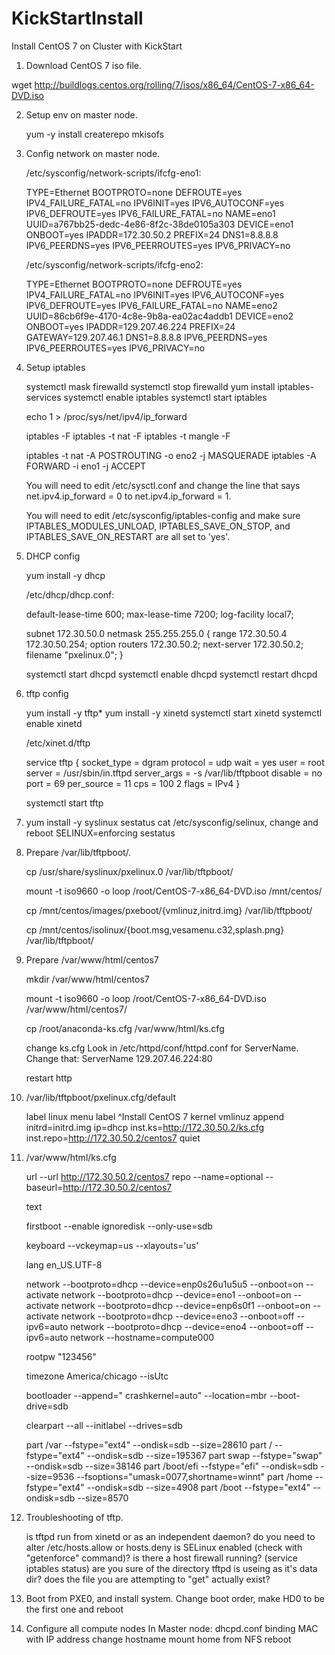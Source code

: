 # KickStartInstall
Install CentOS 7 on Cluster with KickStart

1. Download CentOS 7 iso file.

wget http://buildlogs.centos.org/rolling/7/isos/x86_64/CentOS-7-x86_64-DVD.iso

2. Setup env on master node.

    yum -y install createrepo mkisofs

3. Config network on master node.

    /etc/sysconfig/network-scripts/ifcfg-eno1:

	TYPE=Ethernet
	BOOTPROTO=none
	DEFROUTE=yes
	IPV4_FAILURE_FATAL=no
	IPV6INIT=yes
	IPV6_AUTOCONF=yes
	IPV6_DEFROUTE=yes
	IPV6_FAILURE_FATAL=no
	NAME=eno1
	UUID=a767bb25-dedc-4e86-8f2c-38de0105a303
	DEVICE=eno1
	ONBOOT=yes
	IPADDR=172.30.50.2
	PREFIX=24
	DNS1=8.8.8.8
	IPV6_PEERDNS=yes
	IPV6_PEERROUTES=yes
	IPV6_PRIVACY=no

    /etc/sysconfig/network-scripts/ifcfg-eno2:

	TYPE=Ethernet
	BOOTPROTO=none
	DEFROUTE=yes
	IPV4_FAILURE_FATAL=no
	IPV6INIT=yes
	IPV6_AUTOCONF=yes
	IPV6_DEFROUTE=yes
	IPV6_FAILURE_FATAL=no
	NAME=eno2
	UUID=86cb6f9e-4170-4c8e-9b8a-ea02ac4addb1
	DEVICE=eno2
	ONBOOT=yes
	IPADDR=129.207.46.224
	PREFIX=24
	GATEWAY=129.207.46.1
	DNS1=8.8.8.8
	IPV6_PEERDNS=yes
	IPV6_PEERROUTES=yes
	IPV6_PRIVACY=no

4. Setup iptables

	systemctl mask firewalld
	systemctl stop firewalld
	yum install iptables-services
	systemctl enable iptables
	systemctl start iptables


	echo 1 > /proc/sys/net/ipv4/ip_forward

	iptables -F
	iptables -t nat -F
	iptables -t mangle -F

	iptables -t nat -A POSTROUTING -o eno2 -j MASQUERADE
	iptables -A FORWARD -i eno1 -j ACCEPT

	You will need to edit /etc/sysctl.conf and change the line that says net.ipv4.ip_forward = 0 to net.ipv4.ip_forward = 1.

	You will need to edit /etc/sysconfig/iptables-config and make sure IPTABLES_MODULES_UNLOAD, IPTABLES_SAVE_ON_STOP, and IPTABLES_SAVE_ON_RESTART are all set to 'yes'.

5. DHCP config

	yum install -y dhcp

	/etc/dhcp/dhcp.conf:

	default-lease-time 600;
	max-lease-time 7200;
	log-facility local7;

	subnet 172.30.50.0 netmask 255.255.255.0 {
	  range 172.30.50.4 172.30.50.254;
	  option routers 172.30.50.2;
	  next-server 172.30.50.2;
	  filename "pxelinux.0";
	}

	systemctl start dhcpd
	systemctl enable dhcpd
	systemctl restart dhcpd

6. tftp config

	yum install -y tftp*
	yum install -y xinetd
	systemctl start xinetd
	systemctl enable xinetd

	/etc/xinet.d/tftp

	service tftp
	{
		socket_type		= dgram
		protocol		= udp
		wait			= yes
		user			= root
		server			= /usr/sbin/in.tftpd
		server_args		= -s /var/lib/tftpboot
		disable			= no
		port			= 69
		per_source		= 11
		cps			= 100 2
		flags			= IPv4
	}

	systemctl start tftp

7. yum install -y syslinux
	sestatus
	cat /etc/sysconfig/selinux, change and reboot
	SELINUX=enforcing
	sestatus

8. Prepare /var/lib/tftpboot/.

	cp /usr/share/syslinux/pxelinux.0 /var/lib/tftpboot/

	mount -t iso9660 -o loop /root/CentOS-7-x86_64-DVD.iso /mnt/centos/

	cp /mnt/centos/images/pxeboot/{vmlinuz,initrd.img} /var/lib/tftpboot/

	cp /mnt/centos/isolinux/{boot.msg,vesamenu.c32,splash.png} /var/lib/tftpboot/

9. Prepare /var/www/html/centos7

	mkdir /var/www/html/centos7

	mount -t iso9660 -o loop /root/CentOS-7-x86_64-DVD.iso /var/www/html/centos7/

	cp /root/anaconda-ks.cfg /var/www/html/ks.cfg

	change ks.cfg
	Look in /etc/httpd/conf/httpd.conf for ServerName. Change that:
		ServerName 129.207.46.224:80 

	restart http

10. /var/lib/tftpboot/pxelinux.cfg/default

	label linux
	  menu label ^Install CentOS 7
	  kernel vmlinuz
	  append initrd=initrd.img ip=dhcp inst.ks=http://172.30.50.2/ks.cfg inst.repo=http://172.30.50.2/centos7 quiet

11. /var/www/html/ks.cfg

	url --url http://172.30.50.2/centos7
	repo --name=optional --baseurl=http://172.30.50.2/centos7

	text

	firstboot --enable
	ignoredisk --only-use=sdb

	keyboard --vckeymap=us --xlayouts='us'

	lang en_US.UTF-8

	network  --bootproto=dhcp --device=enp0s26u1u5u5 --onboot=on --activate
	network  --bootproto=dhcp --device=eno1 --onboot=on --activate
	network  --bootproto=dhcp --device=enp6s0f1 --onboot=on --activate
	network  --bootproto=dhcp --device=eno3 --onboot=off --ipv6=auto
	network  --bootproto=dhcp --device=eno4 --onboot=off --ipv6=auto
	network  --hostname=compute000

	rootpw "123456"

	timezone America/chicago --isUtc

	bootloader --append=" crashkernel=auto" --location=mbr --boot-drive=sdb

	clearpart --all --initlabel --drives=sdb

	part /var --fstype="ext4" --ondisk=sdb --size=28610
	part / --fstype="ext4" --ondisk=sdb --size=195367
	part swap --fstype="swap" --ondisk=sdb --size=38146
	part /boot/efi --fstype="efi" --ondisk=sdb --size=9536 --fsoptions="umask=0077,shortname=winnt"
	part /home --fstype="ext4" --ondisk=sdb --size=4908
	part /boot --fstype="ext4" --ondisk=sdb --size=8570


12. Troubleshooting of tftp.

	is tftpd run from xinetd or as an independent daemon?
	do you need to alter /etc/hosts.allow or hosts.deny
	is SELinux enabled (check with "getenforce" command)?
	is there a host firewall running? (service iptables status)
	are you sure of the directory tftpd is useing as it's data dir?
	does the file you are attempting to "get" actually exist?

13. Boot from PXE0, and install system.
    Change boot order, make HD0 to be the first one and reboot

14. Configure all compute nodes
    In Master node: dhcpd.conf   binding MAC with IP address
    change hostname
    mount home from NFS
    reboot


